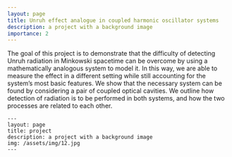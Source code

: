 ```yaml
---
layout: page
title: Unruh effect analogue in coupled harmonic oscillator systems
description: a project with a background image
importance: 2
---
```


The goal of this project is to demonstrate that the difficulty of detecting Unruh radiation in Minkowski spacetime can be overcome by using a mathematically analogous system to model it. In this way, we are able to measure the effect in a different setting while still accounting for the system’s most basic features. We show that the necessary system can be found by considering a pair of coupled optical cavities. We outline how detection of radiation is to be performed in both systems, and how the two processes are related to each other.



    ---
    layout: page
    title: project
    description: a project with a background image
    img: /assets/img/12.jpg
    ---


